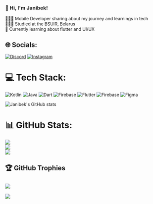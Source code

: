 ### 👋 Hi, I'm Janibek!

👩🏻‍💻 Mobile Developer sharing about my journey and learnings in tech<br/>
👩🏻‍🎓 Studied at the BSUIR, Belarus<br/>
💭 Currently learning about flutter and UI/UX<br/>

## 🌐 Socials:
[![Discord](https://img.shields.io/badge/Discord-%237289DA.svg?logo=discord&logoColor=white)](https://discord.gg/janibek9834) [![Instagram](https://img.shields.io/badge/Instagram-%23E4405F.svg?logo=Instagram&logoColor=white)](https://instagram.com/zhanibek071) 

# 💻 Tech Stack:
![Kotlin](https://img.shields.io/badge/kotlin-%237F52FF.svg?style=for-the-badge&logo=kotlin&logoColor=white) ![Java](https://img.shields.io/badge/java-%23ED8B00.svg?style=for-the-badge&logo=openjdk&logoColor=white) ![Dart](https://img.shields.io/badge/dart-%230175C2.svg?style=for-the-badge&logo=dart&logoColor=white) ![Firebase](https://img.shields.io/badge/firebase-%23039BE5.svg?style=for-the-badge&logo=firebase) ![Flutter](https://img.shields.io/badge/Flutter-%2302569B.svg?style=for-the-badge&logo=Flutter&logoColor=white) ![Firebase](https://img.shields.io/badge/firebase-a08021?style=for-the-badge&logo=firebase&logoColor=ffcd34) ![Figma](https://img.shields.io/badge/figma-%23F24E1E.svg?style=for-the-badge&logo=figma&logoColor=white)

![Janibek's GitHub stats](https://github-readme-stats.vercel.app/api?username=zhanibek&show_icons=true&theme=radical)


# 📊 GitHub Stats:
![](https://github-readme-stats.vercel.app/api?username=zhanibek&theme=dark&hide_border=false&include_all_commits=true&count_private=true)<br/>
![](https://github-readme-streak-stats.herokuapp.com/?user=zhanibek&theme=dark&hide_border=false)<br/>
![](https://github-readme-stats.vercel.app/api/top-langs/?username=zhanibek&theme=dark&hide_border=false&include_all_commits=true&count_private=true&layout=compact)

## 🏆 GitHub Trophies
![](https://github-profile-trophy.vercel.app/?username=zhanibek&theme=radical&no-frame=false&no-bg=true&margin-w=4)
---
[![](https://visitcount.itsvg.in/api?id=zhanibek&icon=0&color=0)](https://visitcount.itsvg.in)


